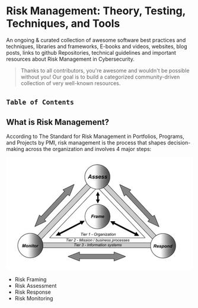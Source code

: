 # Risk Management: Theory, Testing, Techniques, and Tools


An ongoing & curated collection of awesome software best practices and techniques, libraries and frameworks, E-books and videos, websites, blog posts, links to github Repositories, technical guidelines and important resources about Risk Management in Cybersecurity.
> Thanks to all contributors, you're awesome and wouldn't be possible without you! Our goal is to build a categorized community-driven collection of very well-known resources.


## `Table of Contents`

## What is Risk Management?

According to The Standard for Risk Management in Portfolios, Programs, and Projects by PMI, risk management is the process that shapes decision-making across the organization and involves 4 major steps:

<p align="center">
  <img src="https://github.com/paulveillard/cybersecurity-risk-management/blob/main/img/risk_management-1.png?raw=true" alt="Sublime's custom image"/>
</p>

- Risk Framing
- Risk Assessment
- Risk Response
- Risk Monitoring
